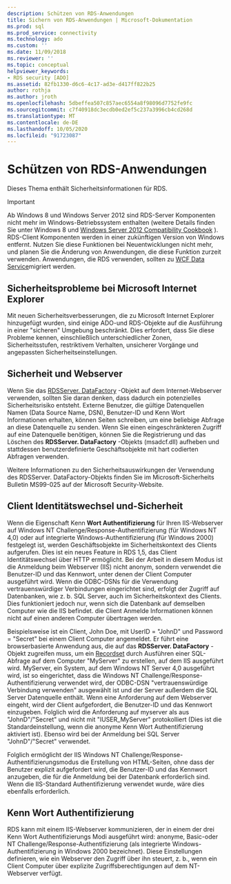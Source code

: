 ```yaml
---
description: Schützen von RDS-Anwendungen
title: Sichern von RDS-Anwendungen | Microsoft-Dokumentation
ms.prod: sql
ms.prod_service: connectivity
ms.technology: ado
ms.custom: ''
ms.date: 11/09/2018
ms.reviewer: ''
ms.topic: conceptual
helpviewer_keywords:
- RDS security [ADO]
ms.assetid: 82fb1330-d6c6-4c17-ad3e-d417ff822b25
author: rothja
ms.author: jroth
ms.openlocfilehash: 5dbeffea507c857aec6554a8f98096d7752fe9fc
ms.sourcegitcommit: c7f40918dc3ecdb0ed2ef5c237a3996cb4cd268d
ms.translationtype: MT
ms.contentlocale: de-DE
ms.lasthandoff: 10/05/2020
ms.locfileid: "91723087"
---
```

# <a name="securing-rds-applications"></a>Schützen von RDS-Anwendungen
Dieses Thema enthält Sicherheitsinformationen für RDS.  
  
> [!IMPORTANT]
>  Ab Windows 8 und Windows Server 2012 sind RDS-Server Komponenten nicht mehr im Windows-Betriebssystem enthalten (weitere Details finden Sie unter Windows 8 und [Windows Server 2012 Compatibility Cookbook](https://www.microsoft.com/download/details.aspx?id=27416) ). RDS-Client Komponenten werden in einer zukünftigen Version von Windows entfernt. Nutzen Sie diese Funktionen bei Neuentwicklungen nicht mehr, und planen Sie die Änderung von Anwendungen, die diese Funktion zurzeit verwenden. Anwendungen, die RDS verwenden, sollten zu [WCF Data Service](/dotnet/framework/wcf/)migriert werden.  
  
## <a name="microsoft-internet-explorer-security-issues"></a>Sicherheitsprobleme bei Microsoft Internet Explorer  
 Mit neuen Sicherheitsverbesserungen, die zu Microsoft Internet Explorer hinzugefügt wurden, sind einige ADO-und RDS-Objekte auf die Ausführung in einer "sicheren" Umgebung beschränkt. Dies erfordert, dass Sie diese Probleme kennen, einschließlich unterschiedlicher Zonen, Sicherheitsstufen, restriktivem Verhalten, unsicherer Vorgänge und angepassten Sicherheitseinstellungen.  
  
## <a name="security-and-your-web-server"></a>Sicherheit und Webserver  
 Wenn Sie das [RDSServer. DataFactory](../../reference/rds-api/datafactory-object-rdsserver.md) -Objekt auf dem Internet-Webserver verwenden, sollten Sie daran denken, dass dadurch ein potenzielles Sicherheitsrisiko entsteht. Externe Benutzer, die gültige Datenquellen Namen (Data Source Name, DSN), Benutzer-ID und Kenn Wort Informationen erhalten, können Seiten schreiben, um eine beliebige Abfrage an diese Datenquelle zu senden. Wenn Sie einen eingeschränkteren Zugriff auf eine Datenquelle benötigen, können Sie die Registrierung und das Löschen des **RDSServer. DataFactory** -Objekts (msadcf.dll) aufheben und stattdessen benutzerdefinierte Geschäftsobjekte mit hart codierten Abfragen verwenden.  
  
 Weitere Informationen zu den Sicherheitsauswirkungen der Verwendung des RDSServer. DataFactory-Objekts finden Sie im Microsoft-Sicherheits Bulletin MS99-025 auf der Microsoft Security-Website.  
  
## <a name="client-impersonation-and-security"></a>Client Identitätswechsel und-Sicherheit  
 Wenn die Eigenschaft Kenn **Wort Authentifizierung** für Ihren IIS-Webserver auf Windows NT Challenge/Response-Authentifizierung (für Windows NT 4,0) oder auf integrierte Windows-Authentifizierung (für Windows 2000) festgelegt ist, werden Geschäftsobjekte im Sicherheitskontext des Clients aufgerufen. Dies ist ein neues Feature in RDS 1,5, das Client Identitätswechsel über HTTP ermöglicht. Bei der Arbeit in diesem Modus ist die Anmeldung beim Webserver (IIS) nicht anonym, sondern verwendet die Benutzer-ID und das Kennwort, unter denen der Client Computer ausgeführt wird. Wenn die ODBC-DSNs für die Verwendung vertrauenswürdiger Verbindungen eingerichtet sind, erfolgt der Zugriff auf Datenbanken, wie z. b. SQL Server, auch im Sicherheitskontext des Clients. Dies funktioniert jedoch nur, wenn sich die Datenbank auf demselben Computer wie die IIS befindet. die Client Anmelde Informationen können nicht auf einen anderen Computer übertragen werden.  
  
 Beispielsweise ist ein Client, John Doe, mit UserID = "JohnD" und Password = "Secret" bei einem Client Computer angemeldet. Er führt eine browserbasierte Anwendung aus, die auf das **RDSServer. DataFactory** -Objekt zugreifen muss, um ein [Recordset](../../reference/ado-api/recordset-object-ado.md) durch Ausführen einer SQL-Abfrage auf dem Computer "MyServer" zu erstellen, auf dem IIS ausgeführt wird. MyServer, ein System, auf dem Windows NT Server 4,0 ausgeführt wird, ist so eingerichtet, dass die Windows NT Challenge/Response-Authentifizierung verwendet wird, der ODBC-DSN "vertrauenswürdige Verbindung verwenden" ausgewählt ist und der Server außerdem die SQL Server Datenquelle enthält. Wenn eine Anforderung auf dem Webserver eingeht, wird der Client aufgefordert, die Benutzer-ID und das Kennwort einzugeben. Folglich wird die Anforderung auf myserver als aus "JohnD"/"Secret" und nicht mit "IUSER_MyServer" protokolliert (Dies ist die Standardeinstellung, wenn die anonyme Kenn Wort Authentifizierung aktiviert ist). Ebenso wird bei der Anmeldung bei SQL Server "JohnD"/"Secret" verwendet.  
  
 Folglich ermöglicht der IIS Windows NT Challenge/Response-Authentifizierungsmodus die Erstellung von HTML-Seiten, ohne dass der Benutzer explizit aufgefordert wird, die Benutzer-ID und das Kennwort anzugeben, die für die Anmeldung bei der Datenbank erforderlich sind. Wenn die IIS-Standard Authentifizierung verwendet wurde, wäre dies ebenfalls erforderlich.  
  
## <a name="password-authentication"></a>Kenn Wort Authentifizierung  
 RDS kann mit einem IIS-Webserver kommunizieren, der in einem der drei Kenn Wort Authentifizierungs Modi ausgeführt wird: anonyme, Basic-oder NT Challenge/Response-Authentifizierung (als integrierte Windows-Authentifizierung in Windows 2000 bezeichnet). Diese Einstellungen definieren, wie ein Webserver den Zugriff über ihn steuert, z. b., wenn ein Client Computer über explizite Zugriffsberechtigungen auf dem NT-Webserver verfügt.